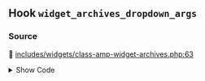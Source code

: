 ## Hook `widget_archives_dropdown_args`

### Source

:link: [includes/widgets/class-amp-widget-archives.php:63](../../includes/widgets/class-amp-widget-archives.php#L63-L70)

<details>
<summary>Show Code</summary>

```php
$dropdown_args = apply_filters(
	'widget_archives_dropdown_args',
	[
		'type'            => 'monthly',
		'format'          => 'option',
		'show_post_count' => $c,
	]
);
```

</details>
